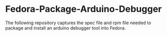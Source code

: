 # Fedora-Package-Arduino-Debugger
The following repository captures the spec file and rpm file needed to package and install an arduino debugger tool into Fedora.

